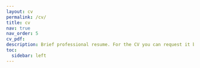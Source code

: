 ```yaml
---
layout: cv
permalink: /cv/
title: cv
nav: true
nav_order: 5
cv_pdf: 
description: Brief professional resume. For the CV you can request it by email or consult my LinkedIn account.
toc:
  sidebar: left
---
```


